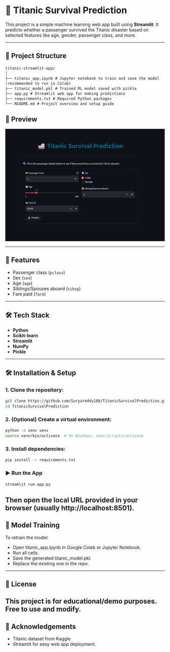 # 🚢 Titanic Survival Prediction

This project is a simple machine learning web app built using **Streamlit**. It predicts whether a passenger survived the Titanic disaster based on selected features like age, gender, passenger class, and more.

---

## 📁 Project Structure
```base
titanic-streamlit-app/
│
├── titanic_app.ipynb # Jupyter notebook to train and save the model (recommended to run in Colab)
├── titanic_model.pkl # Trained ML model saved with pickle
├── app.py # Streamlit web app for making predictions
├── requirements.txt # Required Python packages
└── README.md # Project overview and setup guide
```
## 📸 Preview
![App Screenshot](https://github.com/Suryareddy180/TitanicSurvivalPrediction/blob/main/preview.png)

---

## 🚀 Features
- Passenger class (`pclass`)
- Sex (`sex`)
- Age (`age`)
- Siblings/Spouses aboard (`sibsp`)
- Fare paid (`fare`)


---
## 🛠 Tech Stack

- **Python**
- **Scikit-learn**
- **Streamlit**
- **NumPy**
- **Pickle**
---

## 🛠️ Installation & Setup

### 1. Clone the repository:
```bash
git clone https://github.com/Suryareddy180/TitanicSurvivalPrediction.git
cd TitanicSurvivalPrediction
```
### 2. (Optional) Create a virtual environment:
``` bash
python -m venv venv
source venv/bin/activate  # On Windows: venv\Scripts\activate
```
### 3. Install dependencies:
``` bash
pip install -r requirements.txt
```
### ▶️ Run the App
``` bash
streamlit run app.py
```
Then open the local URL provided in your browser (usually http://localhost:8501).
---

## 🧠 Model Training
To retrain the model:
- Open titanic_app.ipynb in Google Colab or Jupyter Notebook.
- Run all cells.
- Save the generated titanic_model.pkl.
- Replace the existing one in the repo.
---

## 📄 License
This project is for educational/demo purposes. Free to use and modify.
---

## 🤝 Acknowledgements
- Titanic dataset from Kaggle
- Streamlit for easy web app deployment.



  

